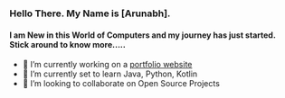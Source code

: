 ### Hello There. My Name is [Arunabh]. 
#### I am New in this World of Computers and my journey has just started. Stick around to know more.....


- 🔭 I’m currently working on a [portfolio website](https://github.com/arunabh-a/portweb)
- 🌱 I’m currently set to learn Java, Python, Kotlin
- 👯 I’m looking to collaborate on Open Source Projects

